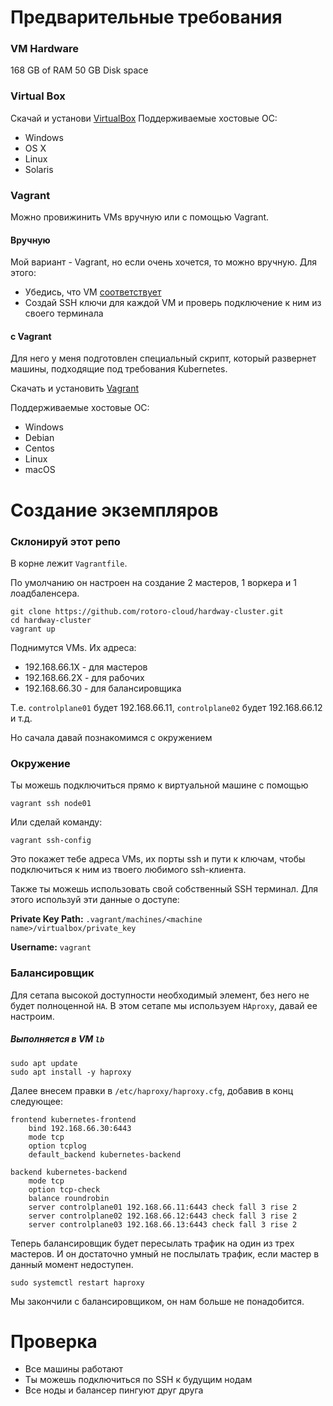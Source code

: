 # Предварительные требования

### VM Hardware

168 GB of RAM
50 GB Disk space

### Virtual Box

Скачай и установи [VirtualBox](https://www.virtualbox.org/wiki/Downloads)
Поддерживаемые хостовые ОС:

 - Windows
 - OS X
 - Linux
 - Solaris

### Vagrant

Можно провижинить VMs вручную или с помощью Vagrant. 

#### Вручную

Мой вариант - Vagrant, но если очень хочется, то можно вручную. Для этого:

- Убедись, что VM [соответствует](https://kubernetes.io/docs/setup/production-environment/tools/kubeadm/install-kubeadm/#verify-mac-address)
- Создай SSH ключи для каждой VM и проверь подключение к ним из своего терминала

#### с Vagrant

Для него у меня подготовлен специальный скрипт, который развернет машины, подходящие под требования Kubernetes.

Скачать и установить [Vagrant](https://www.vagrantup.com/)

Поддерживаемые хостовые ОС:

- Windows
- Debian
- Centos
- Linux
- macOS

# Создание экземпляров

### Склонируй этот репо

В корне лежит `Vagrantfile`.

По умолчанию он настроен на создание 2 мастеров, 1 воркера и 1 лоадбаленсера.

```
git clone https://github.com/rotoro-cloud/hardway-cluster.git
cd hardway-cluster
vagrant up
```

Поднимутся VMs. Их адреса:
- 192.168.66.1X - для мастеров
- 192.168.66.2X - для рабочих
- 192.168.66.30 - для балансировщика

Т.е. `controlplane01` будет 192.168.66.11, `controlplane02` будет 192.168.66.12 и т.д.

Но сачала давай познакомимся с окружением

### Окружение
Ты можешь подключиться прямо к виртуальной машине с помощью
```
vagrant ssh node01
```
Или сделай команду:
```
vagrant ssh-config
```
Это покажет тебе адреса VMs, их порты ssh и пути к ключам, чтобы подключиться к ним из твоего любимого ssh-клиента.

Также ты можешь использовать свой собственный SSH терминал. Для этого используй эти данные о доступе:

**Private Key Path:** `.vagrant/machines/<machine name>/virtualbox/private_key`

**Username:** `vagrant`

### Балансировщик
Для сетапа высокой доступности необходимый элемент, без него не будет полноценной `HA`.
В этом сетапе мы используем `HAproxy`, давай ее настроим.

##### Выполняется в VM `lb`
```
sudo apt update
sudo apt install -y haproxy
```
Далее внесем правки в `/etc/haproxy/haproxy.cfg`, добавив в конц следующее:
```
frontend kubernetes-frontend
    bind 192.168.66.30:6443
    mode tcp
    option tcplog
    default_backend kubernetes-backend

backend kubernetes-backend
    mode tcp
    option tcp-check
    balance roundrobin
    server controlplane01 192.168.66.11:6443 check fall 3 rise 2
    server controlplane02 192.168.66.12:6443 check fall 3 rise 2
    server controlplane03 192.168.66.13:6443 check fall 3 rise 2
```
Теперь балансировщик будет пересылать трафик на один из трех мастеров. И он достаточно умный не послылать трафик, если мастер в данный момент недоступен. 
```
sudo systemctl restart haproxy
```
Мы закончили с балансировщиком, он нам больше не понадобится.


# Проверка

- Все машины работают
- Ты можешь подключиться по SSH к будущим нодам
- Все ноды и балансер пингуют друг друга
